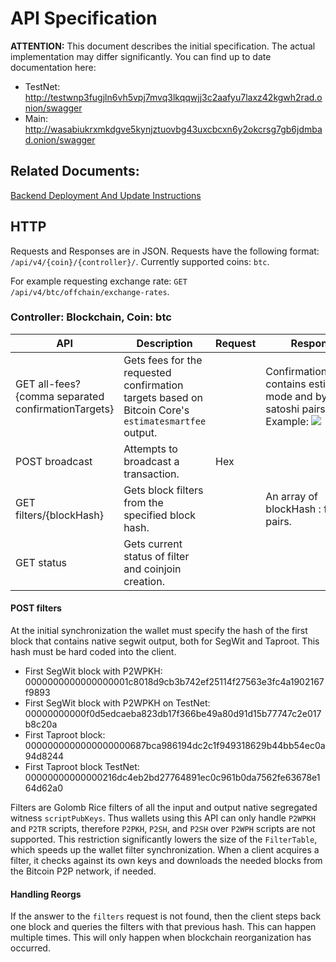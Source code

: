 # API Specification

**ATTENTION:** This document describes the initial specification. The actual implementation may differ significantly. You can find up to date documentation here:
- TestNet: http://testwnp3fugjln6vh5vpj7mvq3lkqqwjj3c2aafyu7laxz42kgwh2rad.onion/swagger
- Main: http://wasabiukrxmkdgve5kynjztuovbg43uxcbcxn6y2okcrsg7gb6jdmbad.onion/swagger

## Related Documents:

[Backend Deployment And Update Instructions](https://github.com/zkSNACKs/WalletWasabi/blob/master/WalletWasabi.Documentation/BackendDeployment.md)

## HTTP

  Requests and Responses are in JSON.
  Requests have the following format: `/api/v4/{coin}/{controller}/`.
  Currently supported coins: `btc`.

  For example requesting exchange rate: `GET /api/v4/btc/offchain/exchange-rates`.

### Controller: Blockchain, Coin: btc

| API | Description | Request | Response |
| --- | ---- | ---- | ---- |
| GET all-fees?{comma separated confirmationTargets} | Gets fees for the requested confirmation targets based on Bitcoin Core's `estimatesmartfee` output. |  | ConfirmationTarget[] contains estimation mode and byte per satoshi pairs. Example: ![](https://i.imgur.com/Ggmif3R.png) |
| POST broadcast | Attempts to broadcast a transaction. | Hex |  |
| GET filters/{blockHash} | Gets block filters from the specified block hash. |  | An array of blockHash : filter pairs. |
| GET status | Gets current status of filter and coinjoin creation. |  |  |

#### POST filters

  At the initial synchronization the wallet must specify the hash of the first block that contains native segwit output, both for SegWit and Taproot. This hash must be hard coded into the client.  
  - First SegWit block with P2WPKH: 0000000000000000001c8018d9cb3b742ef25114f27563e3fc4a1902167f9893
  - First SegWit block with P2WPKH on TestNet: 00000000000f0d5edcaeba823db17f366be49a80d91d15b77747c2e017b8c20a
  - First Taproot block: 0000000000000000000687bca986194dc2c1f949318629b44bb54ec0a94d8244
  - First Taproot block TestNet: 00000000000000216dc4eb2bd27764891ec0c961b0da7562fe63678e164d62a0
  
  Filters are Golomb Rice filters of all the input and output native segregated witness `scriptPubKeys`. Thus wallets using this API can only handle `P2WPKH` and `P2TR` scripts, therefore `P2PKH`, `P2SH`, and `P2SH` over `P2WPH` scripts are not supported. This restriction significantly lowers the size of the `FilterTable`, which speeds up the wallet filter synchronization.
  When a client acquires a filter, it checks against its own keys and downloads the needed blocks from the Bitcoin P2P network, if needed. 
  
#### Handling Reorgs

  If the answer to the `filters` request is not found, then the client steps back one block and queries the filters with that previous hash. This can happen multiple times. This will only happen when blockchain reorganization has occurred. 

